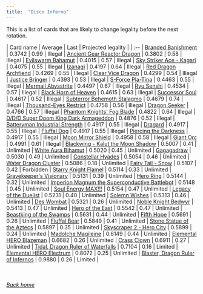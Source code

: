 ```yaml
---
title:  "Disco Inferno"
---
```


This is a list of cards that are likely to change legality before the next rotation.

| Card name | Average | Last | Projected legality |
| :-- |
[Branded Banishment](https://db.ygoprodeck.com/card/?search=Branded%20Banishment) | 0.3742 | 0.99 | Illegal |
[Ancient Gear Reactor Dragon](https://db.ygoprodeck.com/card/?search=Ancient%20Gear%20Reactor%20Dragon) | 0.3802 | 0.58 | Illegal |
[Evilswarm Bahamut](https://db.ygoprodeck.com/card/?search=Evilswarm%20Bahamut) | 0.4015 | 0.57 | Illegal |
[Sky Striker Ace - Kagari](https://db.ygoprodeck.com/card/?search=Sky%20Striker%20Ace%20-%20Kagari) | 0.4075 | 0.55 | Illegal |
[Izanagi](https://db.ygoprodeck.com/card/?search=Izanagi) | 0.4197 | 0.64 | Illegal |
[Red Dragon Archfiend](https://db.ygoprodeck.com/card/?search=Red%20Dragon%20Archfiend) | 0.4269 | 0.55 | Illegal |
[Clear Vice Dragon](https://db.ygoprodeck.com/card/?search=Clear%20Vice%20Dragon) | 0.4299 | 0.54 | Illegal |
[Justice Bringer](https://db.ygoprodeck.com/card/?search=Justice%20Bringer) | 0.4393 | 0.53 | Illegal |
[S-Force Pla-Tina](https://db.ygoprodeck.com/card/?search=S-Force%20Pla-Tina) | 0.4463 | 0.55 | Illegal |
[Mermail Abysstrite](https://db.ygoprodeck.com/card/?search=Mermail%20Abysstrite) | 0.4497 | 0.67 | Illegal |
[Ryu Senshi](https://db.ygoprodeck.com/card/?search=Ryu%20Senshi) | 0.4534 | 0.57 | Illegal |
[Black Horn of Heaven](https://db.ygoprodeck.com/card/?search=Black%20Horn%20of%20Heaven) | 0.4615 | 0.63 | Illegal |
[Successor Soul](https://db.ygoprodeck.com/card/?search=Successor%20Soul) | 0.4617 | 0.52 | Illegal |
[Subterror Behemoth Stalagmo](https://db.ygoprodeck.com/card/?search=Subterror%20Behemoth%20Stalagmo) | 0.4679 | 0.74 | Illegal |
[Thousand-Eyes Restrict](https://db.ygoprodeck.com/card/?search=Thousand-Eyes%20Restrict) | 0.4758 | 0.56 | Illegal |
[Dragon Seeker](https://db.ygoprodeck.com/card/?search=Dragon%20Seeker) | 0.4766 | 0.57 | Illegal |
[Phantom Knights' Fog Blade](https://db.ygoprodeck.com/card/?search=Phantom%20Knights'%20Fog%20Blade) | 0.4822 | 0.64 | Illegal |
[D/D/D Super Doom King Dark Armageddon](https://db.ygoprodeck.com/card/?search=D/D/D%20Super%20Doom%20King%20Dark%20Armageddon) | 0.4876 | 0.52 | Illegal |
[Batteryman Industrial Strength](https://db.ygoprodeck.com/card/?search=Batteryman%20Industrial%20Strength) | 0.4917 | 0.55 | Illegal |
[Dragard](https://db.ygoprodeck.com/card/?search=Dragard) | 0.4917 | 0.55 | Illegal |
[Fluffal Dog](https://db.ygoprodeck.com/card/?search=Fluffal%20Dog) | 0.4917 | 0.55 | Illegal |
[Piercing the Darkness](https://db.ygoprodeck.com/card/?search=Piercing%20the%20Darkness) | 0.4917 | 0.55 | Illegal |
[Moon Mirror Shield](https://db.ygoprodeck.com/card/?search=Moon%20Mirror%20Shield) | 0.4958 | 0.58 | Illegal |
[Giant Orc](https://db.ygoprodeck.com/card/?search=Giant%20Orc) | 0.4991 | 0.61 | Illegal |
[Blackwing - Kalut the Moon Shadow](https://db.ygoprodeck.com/card/?search=Blackwing%20-%20Kalut%20the%20Moon%20Shadow) | 0.5007 | 0.41 | Unlimited |
[White Aura Bihamut](https://db.ygoprodeck.com/card/?search=White%20Aura%20Bihamut) | 0.5020 | 0.45 | Unlimited |
[Gagagadraw](https://db.ygoprodeck.com/card/?search=Gagagadraw) | 0.5030 | 0.49 | Unlimited |
[Constellar Hyades](https://db.ygoprodeck.com/card/?search=Constellar%20Hyades) | 0.5054 | 0.46 | Unlimited |
[Water Dragon Cluster](https://db.ygoprodeck.com/card/?search=Water%20Dragon%20Cluster) | 0.5086 | 0.18 | Unlimited |
[Fairy Tail - Snow](https://db.ygoprodeck.com/card/?search=Fairy%20Tail%20-%20Snow) | 0.5107 | 0.42 | Forbidden |
[Starry Knight Flamel](https://db.ygoprodeck.com/card/?search=Starry%20Knight%20Flamel) | 0.5114 | 0.33 | Unlimited |
[Gravekeeper's Visionary](https://db.ygoprodeck.com/card/?search=Gravekeeper's%20Visionary) | 0.5131 | 0.39 | Unlimited |
[Hero Ring](https://db.ygoprodeck.com/card/?search=Hero%20Ring) | 0.5144 | 0.32 | Unlimited |
[Imperion Magnum the Superconductive Battlebot](https://db.ygoprodeck.com/card/?search=Imperion%20Magnum%20the%20Superconductive%20Battlebot) | 0.5148 | 0.45 | Unlimited |
[Soul Energy MAX!!!](https://db.ygoprodeck.com/card/?search=Soul%20Energy%20MAX!!!) | 0.5154 | 0.47 | Unlimited |
[Legacy of the Duelist](https://db.ygoprodeck.com/card/?search=Legacy%20of%20the%20Duelist) | 0.5231 | 0.40 | Unlimited |
[Solemn Wishes](https://db.ygoprodeck.com/card/?search=Solemn%20Wishes) | 0.5313 | 0.46 | Unlimited |
[Des Wombat](https://db.ygoprodeck.com/card/?search=Des%20Wombat) | 0.5321 | 0.26 | Unlimited |
[Noble Knight Bedwyr](https://db.ygoprodeck.com/card/?search=Noble%20Knight%20Bedwyr) | 0.5413 | 0.47 | Unlimited |
[Hero of the East](https://db.ygoprodeck.com/card/?search=Hero%20of%20the%20East) | 0.5542 | 0.47 | Unlimited |
[Beastking of the Swamps](https://db.ygoprodeck.com/card/?search=Beastking%20of%20the%20Swamps) | 0.5631 | 0.44 | Unlimited |
[Fifth Hope](https://db.ygoprodeck.com/card/?search=Fifth%20Hope) | 0.5691 | 0.26 | Unlimited |
[Fluffal Bear](https://db.ygoprodeck.com/card/?search=Fluffal%20Bear) | 0.5849 | 0.41 | Unlimited |
[Stone Statue of the Aztecs](https://db.ygoprodeck.com/card/?search=Stone%20Statue%20of%20the%20Aztecs) | 0.5897 | 0.35 | Unlimited |
[Skyscraper 2 - Hero City](https://db.ygoprodeck.com/card/?search=Skyscraper%202%20-%20Hero%20City) | 0.5899 | 0.24 | Unlimited |
[Madolche Magileine](https://db.ygoprodeck.com/card/?search=Madolche%20Magileine) | 0.6149 | 0.44 | Unlimited |
[Elemental HERO Blazeman](https://db.ygoprodeck.com/card/?search=Elemental%20HERO%20Blazeman) | 0.6682 | 0.26 | Unlimited |
[Crass Clown](https://db.ygoprodeck.com/card/?search=Crass%20Clown) | 0.6911 | 0.27 | Unlimited |
[Tidal, Dragon Ruler of Waterfalls](https://db.ygoprodeck.com/card/?search=Tidal,%20Dragon%20Ruler%20of%20Waterfalls) | 0.7104 | 0.16 | Limited |
[Elemental HERO Electrum](https://db.ygoprodeck.com/card/?search=Elemental%20HERO%20Electrum) | 0.8072 | 0.25 | Unlimited |
[Blaster, Dragon Ruler of Infernos](https://db.ygoprodeck.com/card/?search=Blaster,%20Dragon%20Ruler%20of%20Infernos) | 0.9880 | 0.26 | Limited |

<br>

###### [Back home](index)